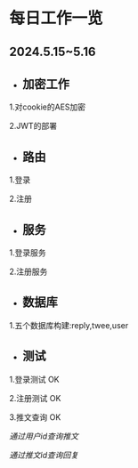 # 每日工作一览
## 2024.5.15~5.16
- ## 加密工作

1.对cookie的AES加密

2.JWT的部署

- ## 路由
1.登录

2.注册

- ## 服务
1.登录服务

2.注册服务

- ## 数据库
1.五个数据库构建:reply,twee\,user

- ## 测试
1.登录测试 OK

2.注册测试 OK

3.推文查询 OK

*通过用户id查询推文* 

*通过推文id查询回复* 